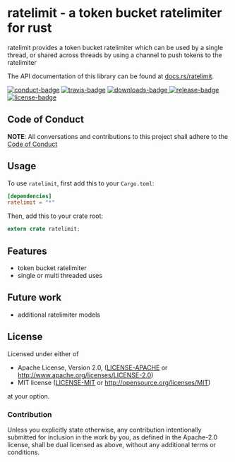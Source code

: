# ratelimit - a token bucket ratelimiter for rust

ratelimit provides a token bucket ratelimiter which can be used by a single thread, or shared across threads by using a channel to push tokens to the ratelimiter

The API documentation of this library can be found at
[docs.rs/ratelimit](https://docs.rs/ratelimit/).

[![conduct-badge][]][conduct] [![travis-badge][]][travis] [![downloads-badge][] ![release-badge][]][crate] [![license-badge][]](#license)

[conduct-badge]: https://img.shields.io/badge/%E2%9D%A4-code%20of%20conduct-blue.svg
[travis-badge]: https://img.shields.io/travis/brayniac/ratelimit/master.svg
[downloads-badge]: https://img.shields.io/crates/d/ratelimit.svg
[release-badge]: https://img.shields.io/crates/v/ratelimit.svg
[license-badge]: https://img.shields.io/crates/l/ratelimit.svg
[conduct]: https://brayniac.github.io/conduct
[travis]: https://travis-ci.org/brayniac/ratelimit
[crate]: https://crates.io/crates/ratelimit
[Cargo]: https://github.com/rust-lang/cargo

## Code of Conduct

**NOTE**: All conversations and contributions to this project shall adhere to the [Code of Conduct][conduct]

## Usage

To use `ratelimit`, first add this to your `Cargo.toml`:

```toml
[dependencies]
ratelimit = "*"
```

Then, add this to your crate root:

```rust
extern crate ratelimit;
```

## Features

* token bucket ratelimiter
* single or multi threaded uses

## Future work

* additional ratelimiter models

## License

Licensed under either of

 * Apache License, Version 2.0, ([LICENSE-APACHE](LICENSE-APACHE) or http://www.apache.org/licenses/LICENSE-2.0)
 * MIT license ([LICENSE-MIT](LICENSE-MIT) or http://opensource.org/licenses/MIT)

at your option.

### Contribution

Unless you explicitly state otherwise, any contribution intentionally
submitted for inclusion in the work by you, as defined in the Apache-2.0
license, shall be dual licensed as above, without any additional terms or
conditions.
